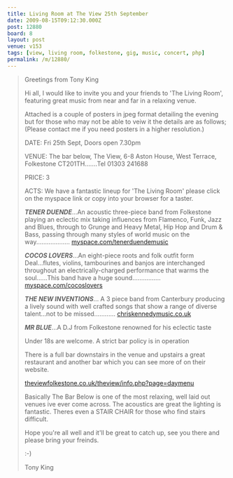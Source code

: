 ```yaml
---
title: Living Room at The View 25th September
date: 2009-08-15T09:12:30.000Z
post: 12880
board: 8
layout: post
venue: v153
tags: [view, living room, folkestone, gig, music, concert, php]
permalink: /m/12880/
---
```

<blockquote>Greetings from Tony King
 
Hi all, I would like to invite you and your friends to 'The Living Room', featuring great music from near and far in a relaxing venue.

Attached is a couple of posters in jpeg format detailing the evening but for those who may not be able to veiw it the details are as follows; (Please contact me if you need posters in a higher resolution.)
 
DATE: Fri 25th Sept, Doors open 7.30pm
 
VENUE: The bar below, The View, 6-8 Aston House, West Terrace, Folkestone CT201TH.......Tel 01303 241688
 
PRICE: 3
  
ACTS: We have a fantastic lineup for 'The Living Room' please click on the myspace link or copy into your browser for a taster.
 

***TENER DUENDE***...An acoustic three-piece band from Folkestone playing an eclectic mix taking influences from Flamenco, Funk, Jazz and Blues, through to Grunge and Heavy Metal, Hip Hop and Drum & Bass, passing through many styles of world music on the way................... <a href="http://www.myspace.com/tenerduendemusic">myspace.com/tenerduendemusic</a>
 
***COCOS LOVERS***...An eight-piece roots and folk outfit form Deal...flutes, violins, tambourines and banjos are interchanged throughout an electrically-charged performance that warms the soul......This band have a huge sound................ <a href="http://www.myspace.com/cocoslovers">myspace.com/cocoslovers</a>
 
***THE NEW INVENTIONS***... A 3 piece band from Canterbury producing a lively sound with well crafted songs that show a range of diverse talent...not to be missed............ <a href="http://www.chriskennedymusic.co.uk">chriskennedymusic.co.uk</a>
 
***MR BLUE***...A D.J from Folkestone renowned for his eclectic taste
 
 Under 18s are welcome. A strict bar policy is in operation
 
There is a full bar downstairs in the venue and upstairs a great restaurant and another bar which you can see more of on their website.
 
<a href="http://www.theviewfolkestone.co.uk/theview/info.php?page=daymenu">theviewfolkestone.co.uk/theview/info.php?page=daymenu</a>
 

Basically The Bar Below is one of the most relaxing, well laid out venues ive ever come across. The acoustics are great the lighting is fantastic. Theres even a STAIR CHAIR for those who find stairs difficult.
 
Hope you're all well and it'll be great to catch up, see you there and please bring your freinds.
 
:-)
 
Tony King</blockquote>
